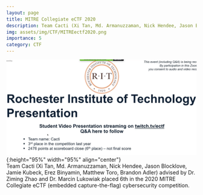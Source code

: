 ```yaml
---
layout: page
title: MITRE Collegiate eCTF 2020
description: Team Cacti (Xi Tan, Md. Armanuzzaman, Nick Hendee, Jason Blocklove, Jamie Kubeck, Erez Binyamin, Matthew Toro, Brandon Adler) advised by Dr. Ziming Zhao and Dr. Marcin Lukowiak placed 6th in the 2020 MITRE Collegiate eCTF (embedded capture-the-flag) cybersecurity competition.  
img: assets/img/CTF/MITREectf2020.png
importance: 5
category: CTF
---
```


![MITREectf2020](/assets/img/CTF/MITREectf2020.png  "Team Cacti (Xi Tan, Md. Armanuzzaman, Nick Hendee, Jason Blocklove, Jamie Kubeck, Erez Binyamin, Matthew Toro, Brandon Adler) advised by Dr. Ziming Zhao and Dr. Marcin Lukowiak placed 6th in the 2020 MITRE Collegiate eCTF (embedded capture-the-flag) cybersecurity competition.  "){:height="95%" width="95%" align="center"}<br>
Team Cacti (Xi Tan, Md. Armanuzzaman, Nick Hendee, Jason Blocklove, Jamie Kubeck, Erez Binyamin, Matthew Toro, Brandon Adler) advised by Dr. Ziming Zhao and Dr. Marcin Lukowiak placed 6th in the 2020 MITRE Collegiate eCTF (embedded capture-the-flag) cybersecurity competition.